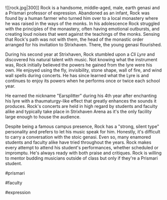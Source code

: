 ![[rock.jpg|300]]
Rock is a handsome, middle-aged, male, earth genasi and a Prismari professor of expression. Abandoned as an infant, Rock was found by a human farmer who turned him over to a local monastery where he was raised in the ways of the monks. In his adolescence Rock struggled with the principles of the monastery, often having emotional outbursts, and creating loud noises that went against the teachings of the monks. Sensing that Rock's path was not with them, the head of the monastic order arranged for his invitation to Strixhaven. There, the young genasi flourished.

During his second year at Strixhaven, Rock stumbled upon a *Cli Lyre* and discovered his natural talent with music. Not knowing what the instrument was, Rock initially believed the powers he gained from the lyre were his own. He enjoyed using the fly, invisibility, stone shape, wall of fire, and wind wall spells during concerts. He has since learned what the Lyre is and continues to enjoy its powers when he performs once or twice each school year. 

He earned the nickname "Earsplitter" during his 4th year after enchanting his lyre with a thaumaturgy-like effect that greatly enhances the sounds it produces. Rock's concerts are held in high regard by students and faculty alike and typically take place in Strixhaven Arena as it's the only facility large enough to house the audience. 

Despite being a famous campus presence, Rock has a "strong, silent type" personality and prefers to let his music speak for him. Honestly, it's difficult to carry a conversation with the stoic genasi. Even so, many enamored students and faculty alike have tried throughout the years. Rock makes every attempt to attend his student's performances, whether scheduled or impromptu. He's always ready with both praise and critiques. Rock is willing to mentor budding musicians outside of class but only if they're a Prismari student.

#prismari

#faculty

#expression 
